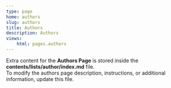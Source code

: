 ```yaml
---
type: page
home: authors
slug: authors
title: Authors
description: Authors
views:
    html: pages.authors
---
```


Extra content for the **Authors Page** is stored inside the **contents/lists/author/index.md** file.  
To modify the authors page description, instructions, or additional information, update this file.
